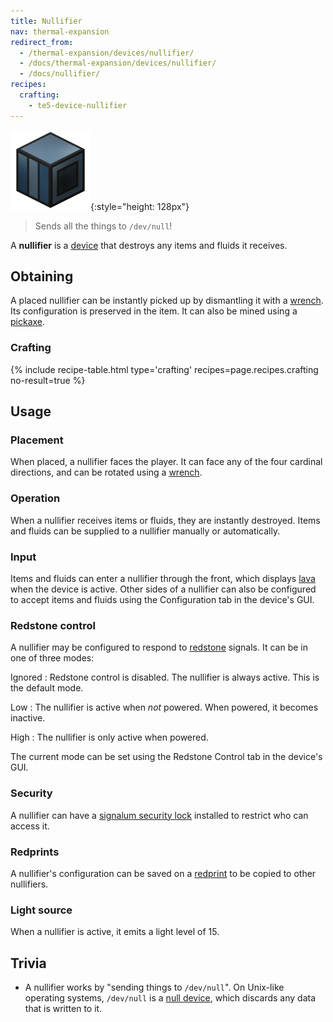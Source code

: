 ```yaml
---
title: Nullifier
nav: thermal-expansion
redirect_from:
  - /thermal-expansion/devices/nullifier/
  - /docs/thermal-expansion/devices/nullifier/
  - /docs/nullifier/
recipes:
  crafting:
    - te5-device-nullifier
---
```


![Nullifier](/assets/images/thermal-expansion/nullifier.png){:style="height: 128px"}

> Sends all the things to `/dev/null`!


A **nullifier** is a [device](/docs/thermal-expansion/devices/) that destroys any items and fluids
it receives.


Obtaining
---------

A placed nullifier can be instantly picked up by dismantling it with a
[wrench](/docs/wrenches/). Its configuration is preserved in the item. It can
also be mined using a [pickaxe](https://minecraft.gamepedia.com/Pickaxe).

### Crafting
{% include recipe-table.html type='crafting' recipes=page.recipes.crafting no-result=true %}


Usage
-----

### Placement
When placed, a nullifier faces the player. It can face any of the four cardinal
directions, and can be rotated using a [wrench](/docs/wrenches/).

### Operation
When a nullifier receives items or fluids, they are instantly destroyed. Items
and fluids can be supplied to a nullifier manually or automatically.

### Input
Items and fluids can enter a nullifier through the front, which displays
[lava](https://minecraft.gamepedia.com/Lava) when the device is active. Other
sides of a nullifier can also be configured to accept items and fluids using the
Configuration tab in the device's GUI.

### Redstone control
A nullifier may be configured to respond to
[redstone](https://minecraft.gamepedia.com/Redstone) signals. It can be in one
of three modes:

Ignored
: Redstone control is disabled. The nullifier is always active. This is the
default mode.

Low
: The nullifier is active when *not* powered. When powered, it becomes inactive.

High
: The nullifier is only active when powered.

The current mode can be set using the Redstone Control tab in the device's GUI.

### Security
A nullifier can have a [signalum security lock](/docs/thermal-foundation-2/signalum-security-lock/)
installed to restrict who can access it.

### Redprints
A nullifier's configuration can be saved on a [redprint](/docs/thermal-foundation-2/redprint/) to be
copied to other nullifiers.

### Light source
When a nullifier is active, it emits a light level of 15.


Trivia
------

* A nullifier works by "sending things to `/dev/null`". On Unix-like operating
  systems, `/dev/null` is a [null
  device](https://en.wikipedia.org/wiki/Null_device), which discards any data
  that is written to it.
